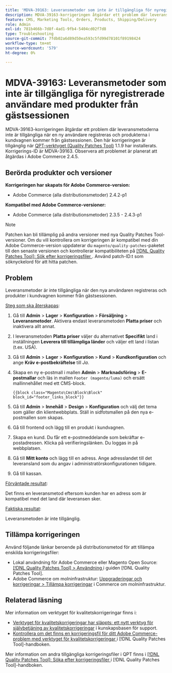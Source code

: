 ```yaml
---
title: 'MDVA-39163: Leveransmetoder som inte är tillgängliga för nyregistrerade användare med produkter från gästsessionen'
description: MDVA-39163-korrigeringen åtgärdar ett problem där leveransmetoderna inte är tillgängliga när en ny användare registreras och produkterna i kundvagnen kommer från gästsessionen. Den här korrigeringen är tillgänglig när [QPT-verktyget (Quality Patches Tool)](https://experienceleague.adobe.com/en/docs/commerce-operations/tools/quality-patches-tool/quality-patches-tool-to-self-serve-quality-patches) 1.1.9 är installerat. Korrigerings-ID är MDVA-39163. Observera att problemet är planerat att åtgärdas i Adobe Commerce 2.4.5.
feature: CMS, Marketing Tools, Orders, Products, Shipping/Delivery
role: Admin
exl-id: 781b466b-7d8f-4ad1-9fb4-5404cd02f7d8
type: Troubleshooting
source-git-commit: 7fdb02a6d89d50ea593c5fd99d78101f89198424
workflow-type: tm+mt
source-wordcount: '579'
ht-degree: 0%

---
```


# MDVA-39163: Leveransmetoder som inte är tillgängliga för nyregistrerade användare med produkter från gästsessionen

MDVA-39163-korrigeringen åtgärdar ett problem där leveransmetoderna inte är tillgängliga när en ny användare registreras och produkterna i kundvagnen kommer från gästsessionen. Den här korrigeringen är tillgänglig när [QPT-verktyget (Quality Patches Tool)](https://experienceleague.adobe.com/en/docs/commerce-operations/tools/quality-patches-tool/quality-patches-tool-to-self-serve-quality-patches) 1.1.9 har installerats. Korrigerings-ID är MDVA-39163. Observera att problemet är planerat att åtgärdas i Adobe Commerce 2.4.5.

## Berörda produkter och versioner

**Korrigeringen har skapats för Adobe Commerce-version:**

* Adobe Commerce (alla distributionsmetoder) 2.4.2-p1

**Kompatibel med Adobe Commerce-versioner:**

* Adobe Commerce (alla distributionsmetoder) 2.3.5 - 2.4.3-p1

>[!NOTE]
>
>Patchen kan bli tillämplig på andra versioner med nya Quality Patches Tool-versioner. Om du vill kontrollera om korrigeringen är kompatibel med din Adobe Commerce-version uppdaterar du `magento/quality-patches`-paketet till den senaste versionen och kontrollerar kompatibiliteten på [[!DNL Quality Patches Tool]: Sök efter korrigeringsfiler ](https://experienceleague.adobe.com/en/docs/commerce-operations/tools/quality-patches-tool/quality-patches-tool-to-self-serve-quality-patches). Använd patch-ID:t som söknyckelord för att hitta patchen.

## Problem

Leveransmetoder är inte tillgängliga när den nya användaren registreras och produkter i kundvagnen kommer från gästsessionen.

<u>Steg som ska återskapas</u>:

1. Gå till **Admin** > **Lager** > **Konfiguration** > **Försäljning** > **Leveransmetoder**. Aktivera endast leveransmetoden **Platta priser** och inaktivera allt annat.
1. I leveransmetoden **Platta priser** väljer du alternativet **Specifikt** land i inställningen **Leverera till tillämpliga länder** och väljer ett land i listan (t.ex. USA).
1. Gå till **Admin** > **Lager** > **Konfiguration** > **Kund** > **Kundkonfiguration** och ange **Kräv e-postbekräftelse** till _Ja_.
1. Skapa en ny e-postmall i mallen **Admin** > **Marknadsföring** > **E-postmallar** och läs in mallen `Footer (magento/luma)` och ersätt mallinnehållet med ett CMS-block.

   ```CMS
   {{block class="Magento\Cms\Block\Block" block_id="footer_links_block"}}
   ```

1. Gå till **Admin** > **Innehåll** > **Design** > **Konfiguration** och välj det tema som gäller din klientwebbplats. Ställ in sidfotsmallen på den nya e-postmallen som skapas.
1. Gå till frontend och lägg till en produkt i kundvagnen.
1. Skapa en kund. Du får ett e-postmeddelande som bekräftar e-postadressen. Klicka på verifieringslänken. Du loggas in på webbplatsen.
1. Gå till **Mitt konto** och lägg till en adress. Ange adresslandet till det leveransland som du angav i administratörskonfigurationen tidigare.
1. Gå till kassan.

<u>Förväntade resultat</u>:

Det finns en leveransmetod eftersom kunden har en adress som är kompatibel med det land där leveransen sker.

<u>Faktiska resultat</u>:

Leveransmetoden är inte tillgänglig.

## Tillämpa korrigeringen

Använd följande länkar beroende på distributionsmetod för att tillämpa enskilda korrigeringsfiler:

* Lokal användning för Adobe Commerce eller Magento Open Source: [[!DNL Quality Patches Tool] > Användning ](/help/tools/quality-patches-tool/usage.md) i guiden [!DNL Quality Patches Tool].
* Adobe Commerce om molninfrastruktur: [Uppgraderingar och korrigeringar > Tillämpa korrigeringar](https://experienceleague.adobe.com/docs/commerce-cloud-service/user-guide/develop/upgrade/apply-patches.html) i Commerce om molninfrastruktur.

## Relaterad läsning

Mer information om verktyget för kvalitetskorrigeringar finns i:

* [Verktyget för kvalitetskorrigeringar har släppts: ett nytt verktyg för självbetjäning av kvalitetskorrigeringar](https://experienceleague.adobe.com/en/docs/commerce-operations/tools/quality-patches-tool/quality-patches-tool-to-self-serve-quality-patches) i kunskapsbasen för support.
* [Kontrollera om det finns en korrigeringsfil för ditt Adobe Commerce-problem med verktyget för kvalitetskorrigeringar ](/help/tools/quality-patches-tool/patches-available-in-qpt/check-patch-for-magento-issue-with-magento-quality-patches.md) i [!DNL Quality Patches Tool]-handboken.

Mer information om andra tillgängliga korrigeringsfiler i QPT finns i [[!DNL Quality Patches Tool]: Söka efter korrigeringsfiler ](https://experienceleague.adobe.com/tools/commerce-quality-patches/index.html) i [!DNL Quality Patches Tool]-handboken.

